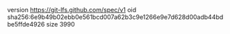 version https://git-lfs.github.com/spec/v1
oid sha256:6e9b49b02ebb0e561bcd007a62b3c9e1266e9e7d628d00adb44bdbe5ffde4926
size 3990
